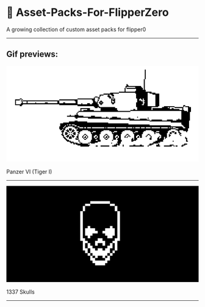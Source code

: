 # 🐬 Asset-Packs-For-FlipperZero 
A growing collection of custom asset packs for flipper0

---

## Gif previews:

![Tiger I Preview](assets/tiger1.gif)

Panzer VI (Tiger I)

---

![1337 Skulls Preview](assets/1337%20Skulls.gif)


1337 Skulls

---
